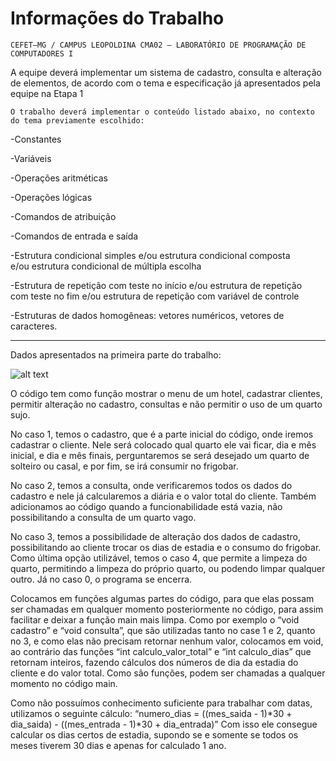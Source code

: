 # Informações do Trabalho
`CEFET–MG / CAMPUS LEOPOLDINA
CMA02 – LABORATÓRIO DE PROGRAMAÇÃO DE
COMPUTADORES I`

A equipe deverá implementar um sistema de cadastro, consulta e
alteração de elementos, de acordo com o tema e especificação já
apresentados pela equipe na Etapa 1

`O trabalho deverá implementar o conteúdo listado abaixo, no contexto do
tema previamente escolhido:`

-Constantes

-Variáveis

-Operações aritméticas

-Operações lógicas

-Comandos de atribuição

-Comandos de entrada e saída

-Estrutura condicional simples e/ou estrutura condicional composta  
e/ou estrutura condicional de múltipla escolha

-Estrutura de repetição com teste no início e/ou estrutura de repetição  
com teste no fim e/ou estrutura de repetição com variável de controle

-Estruturas de dados homogêneas: vetores numéricos, vetores de  
caracteres.

----------------------------------

Dados apresentados na primeira parte do trabalho:

![alt text](https://images-ext-1.discordapp.net/external/m75NsKRSS2D8Uwe2KK_hrrI5sQpD07Emie3J6jStTKY/https/i.imgur.com/BbODgFx.png)
 
 
 
 O código tem como função mostrar o menu de um hotel, cadastrar clientes, 
permitir alteração no cadastro, consultas e não permitir o uso de um quarto sujo.

 No caso 1, temos o cadastro, que é a parte inicial do código, onde iremos 
cadastrar o cliente. Nele será colocado qual quarto ele vai ficar, dia e mês inicial, e dia e 
mês finais, perguntaremos se será desejado um quarto de solteiro ou casal, e por fim, se 
irá consumir no frigobar. 

 No caso 2, temos a consulta, onde verificaremos todos os dados do cadastro e
nele já calcularemos a diária e o valor total do cliente. Também adicionamos ao código 
quando a funcionabilidade está vazia, não possibilitando a consulta de um quarto vago.

 No caso 3, temos a possibilidade de alteração dos dados de cadastro, 
possibilitando ao cliente trocar os dias de estadia e o consumo do frigobar.
Como última opção utilizável, temos o caso 4, que permite a limpeza do quarto, 
permitindo a limpeza do próprio quarto, ou podendo limpar qualquer outro.
Já no caso 0, o programa se encerra.

 Colocamos em funções algumas partes do código, para que elas possam ser 
chamadas em qualquer momento posteriormente no código, para assim facilitar e deixar 
a função main mais limpa. Como por exemplo o “void cadastro” e “void consulta”, que 
são utilizadas tanto no case 1 e 2, quanto no 3, e como elas não precisam retornar 
nenhum valor, colocamos em void, ao contrário das funções “int calculo_valor_total” e 
“int calculo_dias” que retornam inteiros, fazendo cálculos dos números de dia da 
estadia do cliente e do valor total. Como são funções, podem ser chamadas a qualquer 
momento no código main.

 Como não possuímos conhecimento suficiente para trabalhar com datas, 
utilizamos o seguinte cálculo:
“numero_dias = ((mes_saida - 1)*30 + dia_saida) - ((mes_entrada - 1)*30 + 
dia_entrada)”
Com isso ele consegue calcular os dias certos de estadia, supondo se e somente se todos 
os meses tiverem 30 dias e apenas for calculado 1 ano. 
